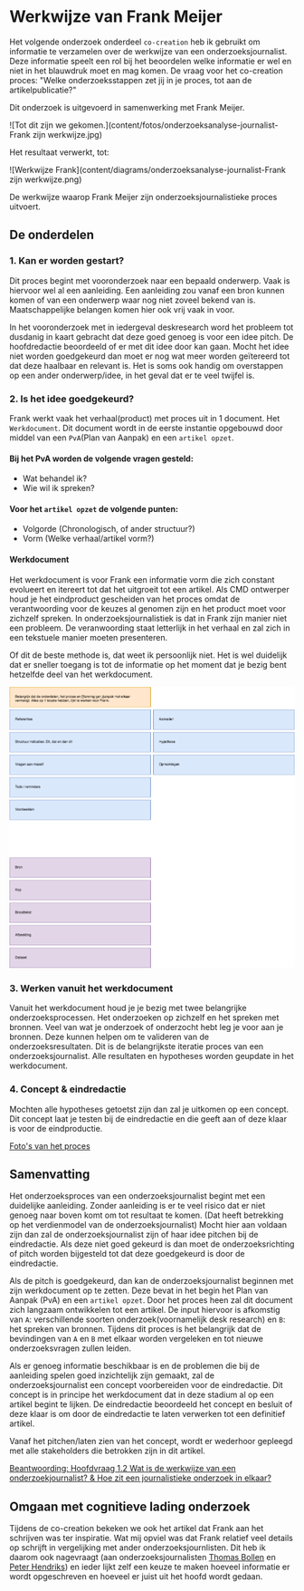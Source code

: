# Werkwijze van Frank Meijer

Het volgende onderzoek onderdeel `co-creation` heb ik gebruikt om informatie te verzamelen over de werkwijze van een onderzoeksjournalist. Deze informatie speelt een rol bij het beoordelen welke informatie er wel en niet in het blauwdruk moet en mag komen. De vraag voor het co-creation proces: "Welke onderzoeksstappen zet jij in je proces, tot aan de artikelpublicatie?"

Dit onderzoek is uitgevoerd in samenwerking met Frank Meijer.

![Tot dit zijn we gekomen.](content/fotos/onderzoeksanalyse-journalist-Frank zijn werkwijze.jpg)



Het resultaat verwerkt, tot:

![Werkwijze Frank](content/diagrams/onderzoeksanalyse-journalist-Frank zijn werkwijze.png)

De werkwijze waarop Frank Meijer zijn onderzoeksjournalistieke proces uitvoert.

## De onderdelen

### 1. Kan er worden gestart?

Dit proces begint met vooronderzoek naar een bepaald onderwerp. Vaak is hiervoor wel al een aanleiding. Een aanleiding zou vanaf een bron kunnen komen of van een onderwerp waar nog niet zoveel bekend van is. Maatschappelijke belangen komen hier ook vrij vaak in voor.

In het vooronderzoek met in iedergeval deskresearch word het probleem tot dusdanig in kaart gebracht dat deze goed genoeg is voor een idee pitch. De hoofdredactie beoordeeld of er met dit idee door kan gaan. Mocht het idee niet worden goedgekeurd dan moet er nog wat meer worden geïtereerd tot dat deze haalbaar en relevant is. Het is soms ook handig om overstappen op een ander onderwerp/idee, in het geval dat er te veel twijfel is.

### 2. Is het idee goedgekeurd?

Frank werkt vaak het verhaal\(product\) met proces uit in 1 document. Het `Werkdocument`. Dit document wordt in de eerste instantie opgebouwd door middel van een `PvA`\(Plan van Aanpak\) en een `artikel opzet`.

#### Bij het PvA worden de volgende vragen gesteld:

* Wat behandel ik?
* Wie wil ik spreken?

#### Voor het `artikel opzet` de volgende punten:

* Volgorde \(Chronologisch, of ander structuur?\)
* Vorm \(Welke verhaal/artikel vorm?\)

#### Werkdocument

Het werkdocument is voor Frank een informatie vorm die zich constant evolueert en itereert tot dat het uitgroeit tot een artikel. Als CMD ontwerper houd je het eindproduct gescheiden van het proces omdat de verantwoording voor de keuzes al genomen zijn en het product moet voor zichzelf spreken. In onderzoeksjournalistiek is dat in Frank zijn manier niet een probleem. De veranwoording staat letterlijk in het verhaal en zal zich in een tekstuele manier moeten presenteren.

Of dit de beste methode is, dat weet ik persoonlijk niet. Het is wel duidelijk dat er sneller toegang is tot de informatie op het moment dat je bezig bent hetzelfde deel van het werkdocument.

![Alles op 1 locatie &amp; kolommen voor data inventarisatie](content/diagrams/onderzoeksanalyse-journalist-Werkdocument.png)

### 3. Werken vanuit het werkdocument

Vanuit het werkdocument houd je je bezig met twee belangrijke onderzoeksprocessen. Het onderzoeken op zichzelf en het spreken met bronnen. Veel van wat je onderzoek of onderzocht hebt leg je voor aan je bronnen. Deze kunnen helpen om te valideren van de onderzoeksresultaten. Dit is de belangrijkste iteratie proces van een onderzoeksjournalist. Alle resultaten en hypotheses worden geupdate in het werkdocument.

### 4. Concept & eindredactie

Mochten alle hypotheses getoetst zijn dan zal je uitkomen op een concept. Dit concept laat je testen bij de eindredactie en die geeft aan of deze klaar is voor de eindproductie.

[Foto's van het proces](https://github.com/IIYAMA12/Project-blauwdruk-documentation/tree/2e01555fac70211d0e73d168b8063d796d4de3b5/docs/pages/research_methods/co-creation/frank-meijers/fotos.md)


## Samenvatting

Het onderzoeksproces van een onderzoeksjournalist begint met een duidelijke aanleiding. Zonder aanleiding is er te veel risico dat er niet genoeg naar boven komt om tot resultaat te komen. \(Dat heeft betrekking op het verdienmodel van de onderzoeksjournalist\) Mocht hier aan voldaan zijn dan zal de onderzoeksjournalist zijn of haar idee pitchen bij de eindredactie. Als deze niet goed gekeurd is dan moet de onderzoeksrichting of pitch worden bijgesteld tot dat deze goedgekeurd is door de eindredactie.

Als de pitch is goedgekeurd, dan kan de onderzoeksjournalist beginnen met zijn werkdocument op te zetten. Deze bevat in het begin het Plan van Aanpak \(PvA\) en een `artikel opzet`. Door het proces heen zal dit document zich langzaam ontwikkelen tot een artikel. De input hiervoor is afkomstig van `A`: verschillende soorten onderzoek\(voornamelijk desk research\) en `B`: het spreken van bronnen. Tijdens dit proces is het belangrijk dat de bevindingen van `A` en `B` met elkaar worden vergeleken en tot nieuwe onderzoeksvragen zullen leiden.

Als er genoeg informatie beschikbaar is en de problemen die bij de aanleiding spelen goed inzichtelijk zijn gemaakt, zal de onderzoeksjournalist een concept voorbereiden voor de eindredactie. Dit concept is in principe het werkdocument dat in deze stadium al op een artikel begint te lijken. De eindredactie beoordeeld het concept en besluit of deze klaar is om door de eindredactie te laten verwerken tot een definitief artikel.

Vanaf het pitchen/laten zien van het concept, wordt er wederhoor gepleegd met alle stakeholders die betrokken zijn in dit artikel.


[Beantwoording: Hoofdvraag 1.2 Wat is de werkwijze van een onderzoekjournalist? & Hoe zit een journalistieke onderzoek in elkaar?](https://jorik.gitbook.io/project-blauwdruk/onderzoeksvragen)

## Omgaan met cognitieve lading onderzoek

Tijdens de co-creation bekeken we ook het artikel dat Frank aan het schrijven was ter inspiratie. Wat mij opviel was dat Frank relatief veel details op schrijft in vergelijking met ander onderzoeksjournlisten. Dit heb ik daarom ook nagevraagt (aan onderzoeksjournalisten [Thomas Bollen](https://www.ftm.nl/auteur/thomas-bollen) en [Peter Hendriks](https://www.ftm.nl/auteur/peter-hendriks)) en ieder lijkt zelf een keuze te maken hoeveel informatie er wordt opgeschreven en hoeveel er juist uit het hoofd wordt gedaan.

